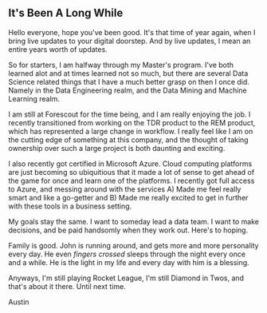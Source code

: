 ## It's Been A Long While

Hello everyone, hope you've been good. It's that time of year again, when I bring live updates to your digital doorstep. And by live updates, I mean an entire years worth of updates.

So for starters, I am halfway through my Master's program. I've both learned alot and at times learned not so much, but there are several Data Science related things that I have a much better grasp on then I once did. Namely in the Data Engineering realm, and the Data Mining and Machine Learning realm.  

I am still at Forescout for the time being, and I am really enjoying the job. I recently transitioned from working on the TDR product to the REM product, which has represented a large change in workflow. I really
feel like I am on the cutting edge of something at this company, and the thought of taking ownership over such a large project is both daunting and exciting.

I also recently got certified in Microsoft Azure. Cloud computing platforms are just becoming so ubiquitious that it made a lot of sense to get ahead of the game for once and learn one of the platforms. I recently got full access to Azure, and messing around with the services A) Made me feel really smart and like a go-getter and B) Made me really excited to get in further with these tools in a business setting.

My goals stay the same. I want to someday lead a data team. I want to make decisions, and be paid handsomly when they work out. Here's to hoping.

Family is good. John is running around, and gets more and more personality every day. He even *fingers crossed* sleeps through the night every once and a while. He is the light in my life and every day with him is a blessing.

Anyways, I'm still playing Rocket League, I'm still Diamond in Twos, and that's about it there. Until next time.

Austin
